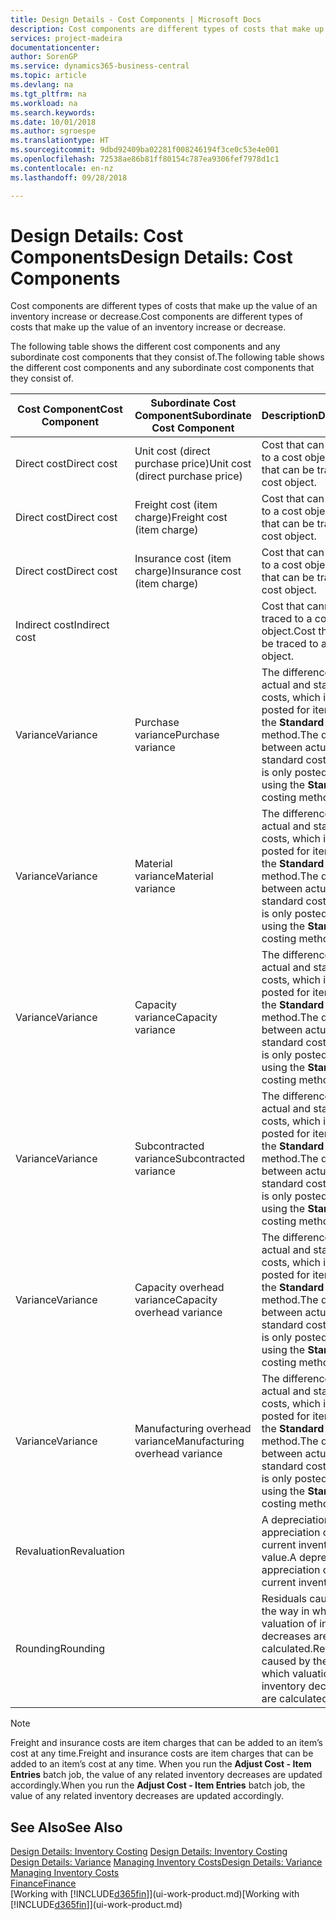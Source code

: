 ```yaml
---
title: Design Details - Cost Components | Microsoft Docs
description: Cost components are different types of costs that make up the value of an inventory increase or decrease.
services: project-madeira
documentationcenter: 
author: SorenGP
ms.service: dynamics365-business-central
ms.topic: article
ms.devlang: na
ms.tgt_pltfrm: na
ms.workload: na
ms.search.keywords: 
ms.date: 10/01/2018
ms.author: sgroespe
ms.translationtype: HT
ms.sourcegitcommit: 9dbd92409ba02281f008246194f3ce0c53e4e001
ms.openlocfilehash: 72538ae86b81ff80154c787ea9306fef7978d1c1
ms.contentlocale: en-nz
ms.lasthandoff: 09/28/2018

---
```

# <a name="design-details-cost-components"></a><span data-ttu-id="39498-103">Design Details: Cost Components</span><span class="sxs-lookup"><span data-stu-id="39498-103">Design Details: Cost Components</span></span>
<span data-ttu-id="39498-104">Cost components are different types of costs that make up the value of an inventory increase or decrease.</span><span class="sxs-lookup"><span data-stu-id="39498-104">Cost components are different types of costs that make up the value of an inventory increase or decrease.</span></span>  

 <span data-ttu-id="39498-105">The following table shows the different cost components and any subordinate cost components that they consist of.</span><span class="sxs-lookup"><span data-stu-id="39498-105">The following table shows the different cost components and any subordinate cost components that they consist of.</span></span>  

|<span data-ttu-id="39498-106">Cost Component</span><span class="sxs-lookup"><span data-stu-id="39498-106">Cost Component</span></span>|<span data-ttu-id="39498-107">Subordinate Cost Component</span><span class="sxs-lookup"><span data-stu-id="39498-107">Subordinate Cost Component</span></span>|<span data-ttu-id="39498-108">Description</span><span class="sxs-lookup"><span data-stu-id="39498-108">Description</span></span>|  
|--------------------|--------------------------------|---------------------------------------|  
|<span data-ttu-id="39498-109">Direct cost</span><span class="sxs-lookup"><span data-stu-id="39498-109">Direct cost</span></span>|<span data-ttu-id="39498-110">Unit cost (direct purchase price)</span><span class="sxs-lookup"><span data-stu-id="39498-110">Unit cost (direct purchase price)</span></span>|<span data-ttu-id="39498-111">Cost that can be traced to a cost object.</span><span class="sxs-lookup"><span data-stu-id="39498-111">Cost that can be traced to a cost object.</span></span>|  
|<span data-ttu-id="39498-112">Direct cost</span><span class="sxs-lookup"><span data-stu-id="39498-112">Direct cost</span></span>|<span data-ttu-id="39498-113">Freight cost (item charge)</span><span class="sxs-lookup"><span data-stu-id="39498-113">Freight cost (item charge)</span></span>|<span data-ttu-id="39498-114">Cost that can be traced to a cost object.</span><span class="sxs-lookup"><span data-stu-id="39498-114">Cost that can be traced to a cost object.</span></span>|  
|<span data-ttu-id="39498-115">Direct cost</span><span class="sxs-lookup"><span data-stu-id="39498-115">Direct cost</span></span>|<span data-ttu-id="39498-116">Insurance cost (item charge)</span><span class="sxs-lookup"><span data-stu-id="39498-116">Insurance cost (item charge)</span></span>|<span data-ttu-id="39498-117">Cost that can be traced to a cost object.</span><span class="sxs-lookup"><span data-stu-id="39498-117">Cost that can be traced to a cost object.</span></span>|  
|<span data-ttu-id="39498-118">Indirect cost</span><span class="sxs-lookup"><span data-stu-id="39498-118">Indirect cost</span></span>||<span data-ttu-id="39498-119">Cost that cannot be traced to a cost object.</span><span class="sxs-lookup"><span data-stu-id="39498-119">Cost that cannot be traced to a cost object.</span></span>|  
|<span data-ttu-id="39498-120">Variance</span><span class="sxs-lookup"><span data-stu-id="39498-120">Variance</span></span>|<span data-ttu-id="39498-121">Purchase variance</span><span class="sxs-lookup"><span data-stu-id="39498-121">Purchase variance</span></span>|<span data-ttu-id="39498-122">The difference between actual and standard costs, which is only posted for items using the **Standard** costing method.</span><span class="sxs-lookup"><span data-stu-id="39498-122">The difference between actual and standard costs, which is only posted for items using the **Standard** costing method.</span></span>|  
|<span data-ttu-id="39498-123">Variance</span><span class="sxs-lookup"><span data-stu-id="39498-123">Variance</span></span>|<span data-ttu-id="39498-124">Material variance</span><span class="sxs-lookup"><span data-stu-id="39498-124">Material variance</span></span>|<span data-ttu-id="39498-125">The difference between actual and standard costs, which is only posted for items using the **Standard** costing method.</span><span class="sxs-lookup"><span data-stu-id="39498-125">The difference between actual and standard costs, which is only posted for items using the **Standard** costing method.</span></span>|  
|<span data-ttu-id="39498-126">Variance</span><span class="sxs-lookup"><span data-stu-id="39498-126">Variance</span></span>|<span data-ttu-id="39498-127">Capacity variance</span><span class="sxs-lookup"><span data-stu-id="39498-127">Capacity variance</span></span>|<span data-ttu-id="39498-128">The difference between actual and standard costs, which is only posted for items using the **Standard** costing method.</span><span class="sxs-lookup"><span data-stu-id="39498-128">The difference between actual and standard costs, which is only posted for items using the **Standard** costing method.</span></span>|  
|<span data-ttu-id="39498-129">Variance</span><span class="sxs-lookup"><span data-stu-id="39498-129">Variance</span></span>|<span data-ttu-id="39498-130">Subcontracted variance</span><span class="sxs-lookup"><span data-stu-id="39498-130">Subcontracted variance</span></span>|<span data-ttu-id="39498-131">The difference between actual and standard costs, which is only posted for items using the **Standard** costing method.</span><span class="sxs-lookup"><span data-stu-id="39498-131">The difference between actual and standard costs, which is only posted for items using the **Standard** costing method.</span></span>|  
|<span data-ttu-id="39498-132">Variance</span><span class="sxs-lookup"><span data-stu-id="39498-132">Variance</span></span>|<span data-ttu-id="39498-133">Capacity overhead variance</span><span class="sxs-lookup"><span data-stu-id="39498-133">Capacity overhead variance</span></span>|<span data-ttu-id="39498-134">The difference between actual and standard costs, which is only posted for items using the **Standard** costing method.</span><span class="sxs-lookup"><span data-stu-id="39498-134">The difference between actual and standard costs, which is only posted for items using the **Standard** costing method.</span></span>|  
|<span data-ttu-id="39498-135">Variance</span><span class="sxs-lookup"><span data-stu-id="39498-135">Variance</span></span>|<span data-ttu-id="39498-136">Manufacturing overhead variance</span><span class="sxs-lookup"><span data-stu-id="39498-136">Manufacturing overhead variance</span></span>|<span data-ttu-id="39498-137">The difference between actual and standard costs, which is only posted for items using the **Standard** costing method.</span><span class="sxs-lookup"><span data-stu-id="39498-137">The difference between actual and standard costs, which is only posted for items using the **Standard** costing method.</span></span>|  
|<span data-ttu-id="39498-138">Revaluation</span><span class="sxs-lookup"><span data-stu-id="39498-138">Revaluation</span></span>||<span data-ttu-id="39498-139">A depreciation or appreciation of the current inventory value.</span><span class="sxs-lookup"><span data-stu-id="39498-139">A depreciation or appreciation of the current inventory value.</span></span>|  
|<span data-ttu-id="39498-140">Rounding</span><span class="sxs-lookup"><span data-stu-id="39498-140">Rounding</span></span>||<span data-ttu-id="39498-141">Residuals caused by the way in which valuation of inventory decreases are calculated.</span><span class="sxs-lookup"><span data-stu-id="39498-141">Residuals caused by the way in which valuation of inventory decreases are calculated.</span></span>|  

> [!NOTE]  
>  <span data-ttu-id="39498-142">Freight and insurance costs are item charges that can be added to an item’s cost at any time.</span><span class="sxs-lookup"><span data-stu-id="39498-142">Freight and insurance costs are item charges that can be added to an item’s cost at any time.</span></span> <span data-ttu-id="39498-143">When you run the **Adjust Cost - Item Entries** batch job, the value of any related inventory decreases are updated accordingly.</span><span class="sxs-lookup"><span data-stu-id="39498-143">When you run the **Adjust Cost - Item Entries** batch job, the value of any related inventory decreases are updated accordingly.</span></span>  

## <a name="see-also"></a><span data-ttu-id="39498-144">See Also</span><span class="sxs-lookup"><span data-stu-id="39498-144">See Also</span></span>  
 <span data-ttu-id="39498-145">[Design Details: Inventory Costing](design-details-inventory-costing.md) </span><span class="sxs-lookup"><span data-stu-id="39498-145">[Design Details: Inventory Costing](design-details-inventory-costing.md) </span></span>  
 <span data-ttu-id="39498-146">[Design Details: Variance](design-details-variance.md) [Managing Inventory Costs](finance-manage-inventory-costs.md)</span><span class="sxs-lookup"><span data-stu-id="39498-146">[Design Details: Variance](design-details-variance.md) [Managing Inventory Costs](finance-manage-inventory-costs.md)</span></span>  
 [<span data-ttu-id="39498-147">Finance</span><span class="sxs-lookup"><span data-stu-id="39498-147">Finance</span></span>](finance.md)  
 <span data-ttu-id="39498-148">[Working with [!INCLUDE[d365fin](includes/d365fin_md.md)]](ui-work-product.md)</span><span class="sxs-lookup"><span data-stu-id="39498-148">[Working with [!INCLUDE[d365fin](includes/d365fin_md.md)]](ui-work-product.md)</span></span>  

